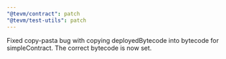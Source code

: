 ```yaml
---
"@tevm/contract": patch
"@tevm/test-utils": patch
---
```


Fixed copy-pasta bug with copying deployedBytecode into bytecode for simpleContract. The correct bytecode is now set.
